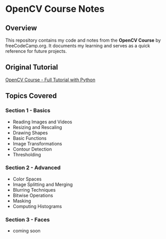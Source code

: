 # OpenCV Course Notes

## Overview
This repository contains my code and notes from the **OpenCV Course** by freeCodeCamp.org. It documents my learning and serves as a quick reference for future projects.

## Original Tutorial

[OpenCV Course - Full Tutorial with Python](https://youtu.be/oXlwWbU8l2o?si=VHSmX6Gza6qLE5f9)

## Topics Covered

### Section 1 - Basics
- Reading Images and Videos
- Resizing and Rescaling
- Drawing Shapes
- Basic Functions
- Image Transformations
- Contour Detection
- Thresholding

### Section 2 - Advanced
- Color Spaces
- Image Splitting and Merging
- Blurring Techniques
- Bitwise Operations
- Masking
- Computing Histograms

### Section 3 - Faces
- coming soon